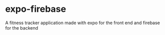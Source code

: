 # expo-firebase
A fitness tracker application made with expo for the front end and firebase for the backend
